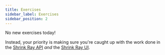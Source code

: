 ```yaml
---
title: Exercises
sidebar_label: Exercises
sidebar_position: 2
---
```


<!-- markdownlint-disable no-inline-html no-trailing-punctuation -->

No new exercises today!

Instead, your priority is making sure you're caught up with the work done in the [Shrink Ray API](https://github.com/buildcarolina/shrinkray_api) _and_ the [Shrink Ray UI](https://github.com/buildcarolina/shrinkray_ui).
